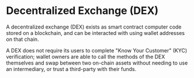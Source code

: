 # Decentralized Exchange (DEX)

A decentralized exchange (DEX) exists as smart contract computer code stored on a blockchain, and can be interacted with using wallet addresses on that chain.

A DEX does not require its users to complete "Know Your Customer" (KYC) verification; wallet owners are able to call the methods of the DEX themselves and swap between two on-chain assets without needing to use an intermediary, or trust a third-party with their funds.
